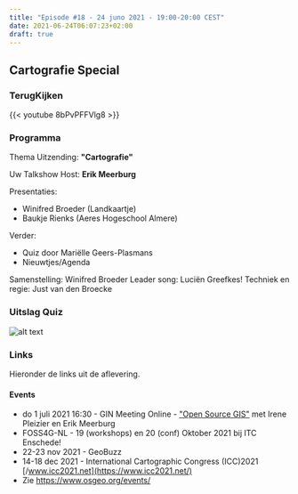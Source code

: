 ```yaml
---
title: "Episode #18 - 24 juno 2021 - 19:00-20:00 CEST"
date: 2021-06-24T06:07:23+02:00
draft: true
---
```


## Cartografie Special

### TerugKijken

{{< youtube 8bPvPFFVlg8 >}}

### Programma

Thema Uitzending: __"Cartografie"__ 

Uw Talkshow Host: __Erik Meerburg__

Presentaties:

* Winifred Broeder (Landkaartje)
* Baukje Rienks (Aeres Hogeschool Almere)
  
Verder: 

* Quiz door Mariëlle Geers-Plasmans
* Nieuwtjes/Agenda

Samenstelling: Winifred Broeder 
Leader song: Luciën Greefkes! 
Techniek en regie: Just van den Broecke  

### Uitslag Quiz

![alt text](/images/episode-0018/uitslag-quiz.png "Uitslag van De Grote Geo Quiz")

### Links

Hieronder de links uit de aflevering.

#### Events

* do 1 juli 2021 16:30 - GIN Meeting Online - ["Open Source GIS"](https://www.geoinformatienederland.nl/agenda/communibase/60b9e42fa1d5b300d9ca30f0/) met Irene Pleizier en Erik Meerburg               
* FOSS4G-NL - 19 (workshops) en 20 (conf) Oktober 2021 bij ITC Enschede!
* 22-23 nov 2021 - GeoBuzz 
* 14-18 dec 2021 - International Cartographic Congress (ICC)2021 [/www.icc2021.net](https://www.icc2021.net/)
* Zie https://www.osgeo.org/events/
